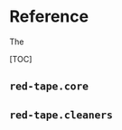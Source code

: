Reference
=========

The

[TOC]

`red-tape.core`
---------------

`red-tape.cleaners`
-------------------
